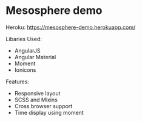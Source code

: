 # Mesosphere demo
Heroku: https://mesosphere-demo.herokuapp.com/

Libaries Used:
- AngularJS
- Angular Material
- Moment
- Ionicons

Features:
- Responsive layout
- SCSS and Mixins
- Cross browser support
- Time display using moment

